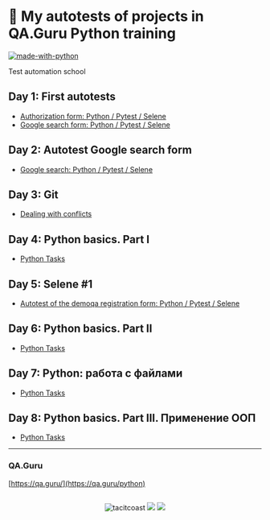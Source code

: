 # 🐼 My autotests of projects in QA.Guru Python training

[![made-with-python](https://img.shields.io/badge/Made%20with-Python-1f425f.svg)](https://www.python.org/)

Test automation school

## Day 1: First autotests
- [Authorization form: Python / Pytest / Selene](https://github.com/tacitcoast/QA.Guru/tree/main/Authorization_form_trial_session)
- [Google search form: Python / Pytest / Selene](https://github.com/tacitcoast/QA.Guru/tree/main/Google_search_form_trial_session)

## Day 2: Autotest Google search form
- [Google search: Python / Pytest / Selene](https://github.com/tacitcoast/QA-Guru/tree/main/Autotest-Google-search_day_1)

## Day 3: Git
- [Dealing with conflicts](https://github.com/tacitcoast/qa_guru_python_git_hm)

## Day 4: Python basics. Part I
- [Python Tasks](https://github.com/tacitcoast/QA-Guru/tree/main/Python_part_1)

## Day 5: Selene #1
- [Autotest of the demoqa registration form: Python / Pytest / Selene](https://github.com/tacitcoast/QA-Guru/tree/main/Autotest_registrations_demoqa)

## Day 6: Python basics. Part II
- [Python Tasks](https://github.com/tacitcoast/QA-Guru/tree/main/Python_part_2)

## Day 7: Python: работа с файлами
- [Python Tasks](https://github.com/tacitcoast/QA-Guru/tree/main/Python_part_3_files)

## Day 8: Python basics. Part III. Применение ООП
- [Python Tasks]()

---
### QA.Guru
[https://qa.guru/](https://qa.guru/python)

##
<p align="center">
  <img src="https://komarev.com/ghpvc/?username=tacitcoast" alt="tacitcoast" />
    <a href="https://github.com/tacitcoast/"><img src="https://img.shields.io/github/followers/tacitcoast?style=flat-square?color=%234CC61E&label=GitHub%20Followers%20"/></a>
  <a href="https://github.com/tacitcoast/"><img src="https://img.shields.io/github/last-commit/tacitcoast/tacitcoast?style=flat-square?color=red&label=Last%20Updated%20"/></a>
</p>
